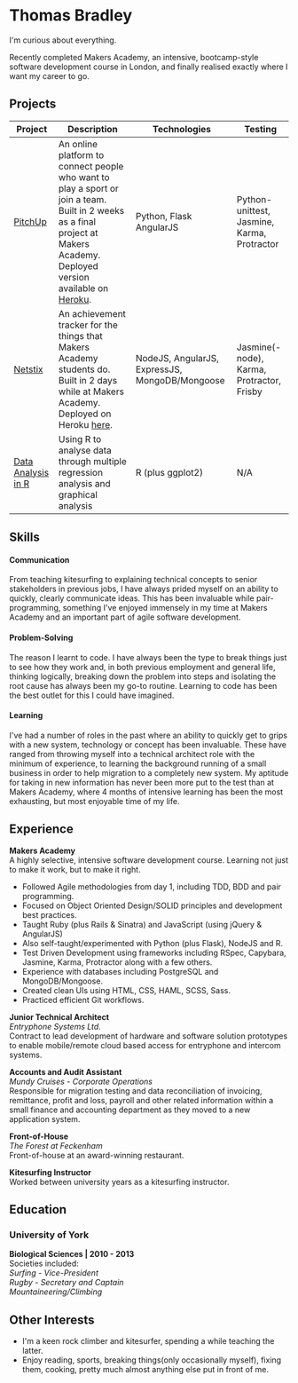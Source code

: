 # Thomas Bradley

I'm curious about everything.

Recently completed Makers Academy, an intensive, bootcamp-style software development course in London, and finally realised exactly where I want my career to go.

## Projects
| Project | Description | Technologies | Testing |
|---|------------|---|---|
| [PitchUp](https://github.com/trbradley/pitchup) | An online platform to connect people who want to play a sport or join a team. Built in 2 weeks as a final project at Makers Academy. Deployed version available on [Heroku](http://pitchup.herokuapp.com).  | Python, Flask AngularJS | Python-unittest, Jasmine, Karma, Protractor |
| [Netstix](https://github.com/trbradley/netstix) | An achievement tracker for the things that Makers Academy students do. Built in 2 days while at Makers Academy. Deployed on Heroku [here](http://netstix.herokuapp.com). | NodeJS, AngularJS, ExpressJS, MongoDB/Mongoose | Jasmine(-node), Karma, Protractor, Frisby |
| [Data Analysis in R](https://github.com/trbradley/applying-R-to-data) | Using R to analyse data through multiple regression analysis and graphical analysis | R (plus ggplot2) | N/A |

## Skills
#### Communication  
From teaching kitesurfing to explaining technical concepts to senior stakeholders in previous jobs, I have always prided myself on an ability to quickly, clearly communicate ideas. This has been invaluable while pair-programming, something I've enjoyed immensely in my time at Makers Academy and an important part of agile software development.
  
#### Problem-Solving
The reason I learnt to code. I have always been the type to break things just to see how they work and, in both previous employment and general life, thinking logically, breaking down the problem into steps and isolating the root cause has always been my go-to routine.  Learning to code has been the best outlet for this I could have imagined.

#### Learning
I've had a number of roles in the past where an ability to quickly get to grips with a new system, technology or concept has been invaluable. These have ranged from throwing myself into a technical architect role with the minimum of experience, to learning the background running of a small business in order to help migration to a completely new system. My aptitude for taking in new information has never been more put to the test than at Makers Academy, where 4 months of intensive learning has been the most exhausting, but most enjoyable time of my life.
  
## Experience

**Makers Academy**  
A highly selective, intensive software development course. Learning not just to make it work, but to make it right.

  - Followed Agile methodologies from day 1, including TDD, BDD and pair programming.
  - Focused on Object Oriented Design/SOLID principles and development best practices.
  - Taught Ruby (plus Rails & Sinatra) and JavaScript (using jQuery & AngularJS)
  - Also self-taught/experimented with Python (plus Flask), NodeJS and R.
  - Test Driven Development using frameworks including RSpec, Capybara, Jasmine, Karma, Protractor along with a few others.
  - Experience with databases including PostgreSQL and MongoDB/Mongoose.
  - Created clean UIs using HTML, CSS, HAML, SCSS, Sass.
  - Practiced efficient Git workflows.

**Junior Technical Architect**  
*Entryphone Systems Ltd.*  
Contract to lead development of hardware and software solution prototypes to enable mobile/remote cloud based access for entryphone and intercom systems.

**Accounts and Audit Assistant**  
*Mundy Cruises - Corporate Operations*  
Responsible for migration testing and data reconciliation of invoicing, remittance, profit and loss, payroll and other related information within a small finance and accounting department as they moved to a new application system.

**Front-of-House**  
*The Forest at Feckenham*  
Front-of-house at an award-winning restaurant.

**Kitesurfing Instructor**  
Worked between university years as a kitesurfing instructor.

## Education
### University of York  
**Biological Sciences  |  2010 - 2013**  
Societies included:  
*Surfing - Vice-President*  
*Rugby - Secretary and Captain*  
*Mountaineering/Climbing*
  
## Other Interests
  - I'm a keen rock climber and kitesurfer, spending a while teaching the latter.
  - Enjoy reading, sports, breaking things(only occasionally myself), fixing them, cooking, pretty much almost anything else put in front of me.
